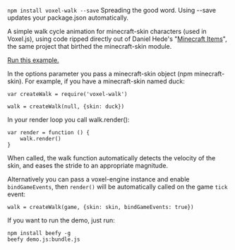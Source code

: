 `npm install voxel-walk --save`
Spreading the good word.  Using --save updates your package.json automatically.

A simple walk cycle animation for minecraft-skin characters (used in Voxel.js), using code ripped directly out of Daniel Hede's "[Minecraft Items](http://djazz.mine.nu/lab/minecraft_items/)", the same project that birthed the minecraft-skin module.

[Run this example.](http://danfinlay.com/projects/voxeljs/walk/)

In the options parameter you pass a minecraft-skin object (npm minecraft-skin).  For example, if you have a minecraft-skin named duck:

    var createWalk = require('voxel-walk')

    walk = createWalk(null, {skin: duck})

In your render loop you call walk.render():

    var render = function () {
	    walk.render()
    }

When called, the walk function automatically detects the velocity of the skin, and eases the stride to an appropriate magnitude.

Alternatively you can pass a voxel-engine instance and enable `bindGameEvents`, then `render()` will be automatically called on the game `tick` event:

    walk = createWalk(game, {skin: skin, bindGameEvents: true})

If you want to run the demo, just run:

    npm install beefy -g
    beefy demo.js:bundle.js
